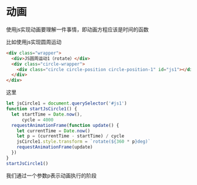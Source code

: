 # 动画

使用js实现动画要理解一件事情，即动画方程应该是时间的函数

比如使用js实现圆周运动

```html
<div class="wrapper">
  <div>JS圆周运动1（rotate）</div>
  <div class="circle-wrapper">
    <div class="circle circle-position circle-position-1" id="js1"></div>
  </div>
</div>
```

这里

```js
let jsCircle1 = document.querySelector('#js1')
function startJsCircle1() {
  let startTime = Date.now(),
      cycle = 4000
  requestAnimationFrame(function update() {
    let currentTime = Date.now()
    let p = (currentTime - startTime) / cycle
    jsCircle1.style.transform = `rotate(${360 * p}deg)`
    requestAnimationFrame(update)
  })
}
startJsCircle1()
```

我们通过一个参数p表示动画执行的阶段